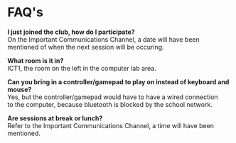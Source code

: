 # FAQ's
**I just joined the club, how do I participate?**<br>On the Important Communications Channel, a date will have been mentioned of when the next session will be occuring.

**What room is it in?**<br>ICT1, the room on the left in the computer lab area.

**Can you bring in a controller/gamepad to play on instead of keyboard and mouse?**<br>Yes, but the controller/gamepad would have to have a wired connection<br>
to the computer, because bluetooth is blocked by the school network.

**Are sessions at break or lunch?**<br>Refer to the Important Communications Channel, a time will have been mentioned.
